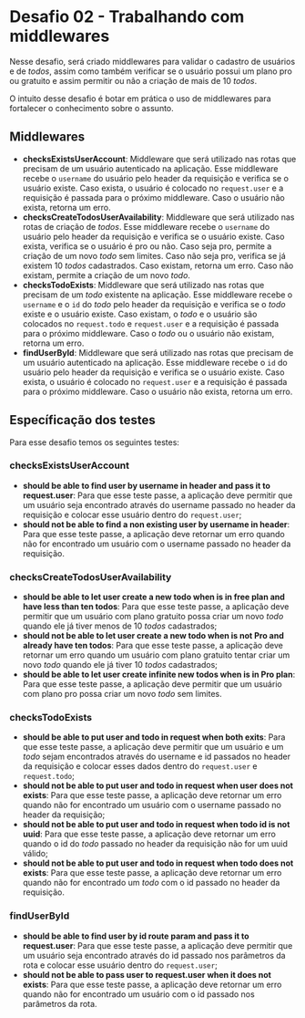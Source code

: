 # **Desafio 02 - Trabalhando com middlewares**

Nesse desafio, será criado middlewares para validar o cadastro de usuários e de *todos*, assim como também verificar se o usuário possui um plano pro ou gratuito e assim permitir ou não a criação de mais de 10 *todos*.

O intuito desse desafio é botar em prática o uso de middlewares para fortalecer o conhecimento sobre o assunto.

## Middlewares

- **checksExistsUserAccount**: Middleware que será utilizado nas rotas que precisam de um usuário autenticado na aplicação. Esse middleware recebe o `username` do usuário pelo header da requisição e verifica se o usuário existe. Caso exista, o usuário é colocado no `request.user` e a requisição é passada para o próximo middleware. Caso o usuário não exista, retorna um erro.
- **checksCreateTodosUserAvailability**: Middleware que será utilizado nas rotas de criação de *todos*. Esse middleware recebe o `username` do usuário pelo header da requisição e verifica se o usuário existe. Caso exista, verifica se o usuário é pro ou não. Caso seja pro, permite a criação de um novo *todo* sem limites. Caso não seja pro, verifica se já existem 10 *todos* cadastrados. Caso existam, retorna um erro. Caso não existam, permite a criação de um novo *todo*.
- **checksTodoExists**: Middleware que será utilizado nas rotas que precisam de um *todo* existente na aplicação. Esse middleware recebe o `username` e o `id` do *todo* pelo header da requisição e verifica se o *todo* existe e o usuário existe. Caso existam, o *todo* e o usuário são colocados no `request.todo` e `request.user` e a requisição é passada para o próximo middleware. Caso o *todo* ou o usuário não existam, retorna um erro.
- **findUserById**: Middleware que será utilizado nas rotas que precisam de um usuário autenticado na aplicação. Esse middleware recebe o `id` do usuário pelo header da requisição e verifica se o usuário existe. Caso exista, o usuário é colocado no `request.user` e a requisição é passada para o próximo middleware. Caso o usuário não exista, retorna um erro.

## Específicação dos testes

Para esse desafio temos os seguintes testes:

### checksExistsUserAccount

- **should be able to find user by username in header and pass it to request.user**: Para que esse teste passe, a aplicação deve permitir que um usuário seja encontrado através do username passado no header da requisição e colocar esse usuário dentro do `request.user`;
- **should not be able to find a non existing user by username in header**: Para que esse teste passe, a aplicação deve retornar um erro quando não for encontrado um usuário com o username passado no header da requisição.

### checksCreateTodosUserAvailability

- **should be able to let user create a new todo when is in free plan and have less than ten todos**: Para que esse teste passe, a aplicação deve permitir que um usuário com plano gratuito possa criar um novo *todo* quando ele já tiver menos de 10 *todos* cadastrados;
- **should not be able to let user create a new todo when is not Pro and already have ten todos**: Para que esse teste passe, a aplicação deve retornar um erro quando um usuário com plano gratuito tentar criar um novo *todo* quando ele já tiver 10 *todos* cadastrados;
- **should be able to let user create infinite new todos when is in Pro plan**: Para que esse teste passe, a aplicação deve permitir que um usuário com plano pro possa criar um novo *todo* sem limites.

### checksTodoExists

- **should be able to put user and todo in request when both exits**: Para que esse teste passe, a aplicação deve permitir que um usuário e um *todo* sejam encontrados através do username e id passados no header da requisição e colocar esses dados dentro do `request.user` e `request.todo`;
- **should not be able to put user and todo in request when user does not exists**: Para que esse teste passe, a aplicação deve retornar um erro quando não for encontrado um usuário com o username passado no header da requisição;
- **should not be able to put user and todo in request when todo id is not uuid**: Para que esse teste passe, a aplicação deve retornar um erro quando o id do *todo* passado no header da requisição não for um uuid válido;
- **should not be able to put user and todo in request when todo does not exists**: Para que esse teste passe, a aplicação deve retornar um erro quando não for encontrado um *todo* com o id passado no header da requisição.

### findUserById

- **should be able to find user by id route param and pass it to request.user**: Para que esse teste passe, a aplicação deve permitir que um usuário seja encontrado através do id passado nos parâmetros da rota e colocar esse usuário dentro do `request.user`;
- **should not be able to pass user to request.user when it does not exists**: Para que esse teste passe, a aplicação deve retornar um erro quando não for encontrado um usuário com o id passado nos parâmetros da rota.
